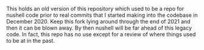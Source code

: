This holds an old version of this repository which used to be a repo for nushell code prior to real commits that I started making into the codebase
in December 2020.  Keep this fork lying around through the end of 2021 and then it can be blown away.  By then nushell will be far ahead of this
legacy code.  In fact, this repo has no use except for a review of where things used to be at in the past.
